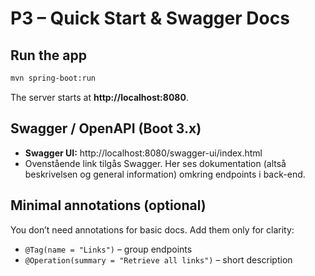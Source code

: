 # P3 – Quick Start & Swagger Docs

## Run the app
```bash
mvn spring-boot:run
```
The server starts at **http://localhost:8080**.

## Swagger / OpenAPI (Boot 3.x)
- **Swagger UI:** http://localhost:8080/swagger-ui/index.html
- Ovenstående link tilgås Swagger. Her ses dokumentation (altså beskrivelsen og general information) omkring endpoints i back-end. 

## Minimal annotations (optional)
You don’t need annotations for basic docs. Add them only for clarity:
- `@Tag(name = "Links")` – group endpoints
- `@Operation(summary = "Retrieve all links")` – short description
